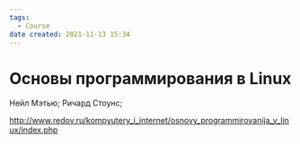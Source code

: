 ```yaml
---
tags:
  - Course
date created: 2021-11-13 15:34
---
```


# Основы программирования в Linux

Нейл Мэтью; Ричард Стоунс;

<http://www.redov.ru/kompyutery_i_internet/osnovy_programmirovanija_v_linux/index.php>
